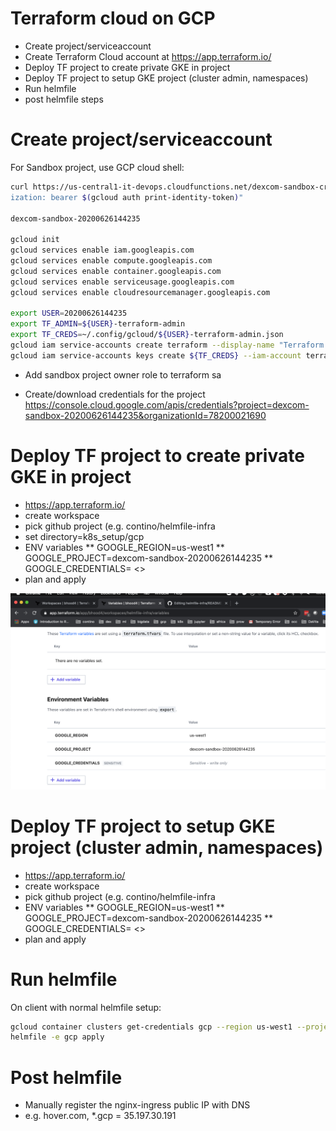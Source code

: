 # Terraform cloud on GCP

* Create project/serviceaccount
* Create Terraform Cloud account at https://app.terraform.io/
* Deploy TF project to create private GKE in project
* Deploy TF project to setup GKE project (cluster admin, namespaces)
* Run helmfile
* post helmfile steps

# Create project/serviceaccount

For Sandbox project, use GCP cloud shell:

```bash
curl https://us-central1-it-devops.cloudfunctions.net/dexcom-sandbox-create -H "Author
ization: bearer $(gcloud auth print-identity-token)"

dexcom-sandbox-20200626144235

gcloud init
gcloud services enable iam.googleapis.com
gcloud services enable compute.googleapis.com
gcloud services enable container.googleapis.com
gcloud services enable serviceusage.googleapis.com
gcloud services enable cloudresourcemanager.googleapis.com

export USER=20200626144235
export TF_ADMIN=${USER}-terraform-admin
export TF_CREDS=~/.config/gcloud/${USER}-terraform-admin.json
gcloud iam service-accounts create terraform --display-name "Terraform admin account"
gcloud iam service-accounts keys create ${TF_CREDS} --iam-account terraform@${TF_ADMIN}.iam.gserviceaccount.com
```

* Add sandbox project owner role to terraform sa

* Create/download credentials for the project https://console.cloud.google.com/apis/credentials?project=dexcom-sandbox-20200626144235&organizationId=78200021690

# Deploy TF project to create private GKE in project
* https://app.terraform.io/
* create workspace
* pick github project (e.g. contino/helmfile-infra
* set directory=k8s_setup/gcp
* ENV variables
** GOOGLE_REGION=us-west1
** GOOGLE_PROJECT=dexcom-sandbox-20200626144235
** GOOGLE_CREDENTIALS= <<FILL IN SA CREDENTIALS DOWNLOAD ABOVE WITH NO CR>>
* plan and apply
 
 ![dashboard](terraformcloud_environment.png "environment")


# Deploy TF project to setup GKE project (cluster admin, namespaces)
* https://app.terraform.io/
* create workspace
* pick github project (e.g. contino/helmfile-infra
* ENV variables
** GOOGLE_REGION=us-west1
** GOOGLE_PROJECT=dexcom-sandbox-20200626144235
** GOOGLE_CREDENTIALS= <<FILL IN SA CREDENTIALS DOWNLOAD ABOVE WITH NO CR>>
* plan and apply
 
# Run helmfile
On client with normal helmfile setup:
```bash
gcloud container clusters get-credentials gcp --region us-west1 --project dexcom-sandbox-20200626144235
helmfile -e gcp apply
```

# Post helmfile
* Manually register the nginx-ingress public IP with DNS
* e.g. hover.com,  *.gcp = 35.197.30.191 
